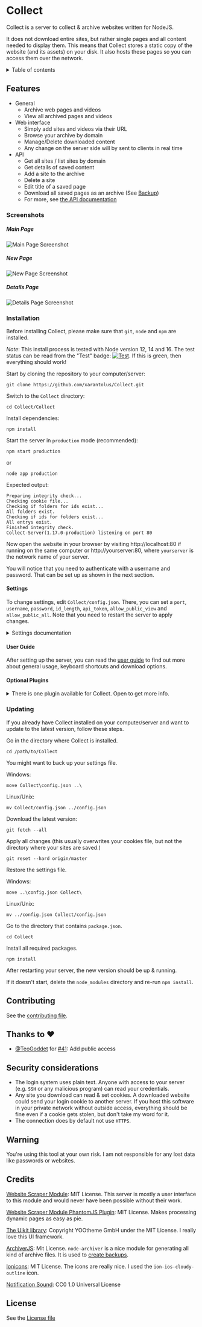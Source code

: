 # Collect
Collect is a server to collect & archive websites written for NodeJS.

It does not download entire sites, but rather single pages and all content needed to display them. This means that Collect stores a static copy of the website (and its assets) on your disk. It also hosts these pages so you can access them over the network.

<details><summary>Table of contents</summary>

  * [Features](#features)
  * [Screenshots](#screenshots)
  * [Installation](#installation)
      - [Settings](#settings)
      - [Plugins](#plugins)
    + [Updating](#updating)
  * [Contributing](#contributing)
  * [Security considerations](#security-considerations)
  * [Warning](#warning)
  * [Credits](#credits)
  * [License](#license)

</details>

## Features
   * General
      * Archive web pages and videos
      * View all archived pages and videos
   * Web interface
      * Simply add sites and videos via their URL
      * Browse your archive by domain
  	  * Manage/Delete downloaded content
  	  * Any change on the server side will by sent to clients in real time
   * API
      * Get all sites / list sites by domain
      * Get details of saved content
      * Add a site to the archive
  	  * Delete a site
      * Edit title of a saved page
  	  * Download all saved pages as an archive (See [Backup](API_doc.md#backup-get))
  	  * For more, see [the API documentation](API_doc.md)

### Screenshots

##### Main Page
  ![Main Page Screenshot](img/screenshot-main.png?raw=true)

##### New Page
  ![New Page Screenshot](img/screenshot-new.png?raw=true)

##### Details Page
  ![Details Page Screenshot](img/screenshot-details.png?raw=true)


### Installation
Before installing Collect, please make sure that `git`, `node` and `npm` are installed.

*Note*: This install process is tested with Node version 12, 14 and 16. The test status can be read from the "Test" badge: [![Test](https://github.com/xarantolus/Collect/actions/workflows/test-serverstart.yml/badge.svg)](https://github.com/xarantolus/Collect/actions/workflows/test-serverstart.yml). If this is green, then everything should work!

Start by cloning the repository to your computer/server:
```
git clone https://github.com/xarantolus/Collect.git
```

Switch to the `Collect` directory:
```
cd Collect/Collect
```

Install dependencies:
```
npm install
```

Start the server in `production` mode (recommended):
```
npm start production
```
or 
```
node app production
```

Expected output:

```
Preparing integrity check...
Checking cookie file...
Checking if folders for ids exist...
All folders exist.
Checking if ids for folders exist...
All entrys exist.
Finished integrity check.
Collect-Server(1.17.0-production) listening on port 80
```

Now open the website in your browser by visiting http://localhost:80 if running on the same computer or http://yourserver:80, where `yourserver` is the network name of your server. 

You will notice that you need to authenticate with a username and password. That can be set up as shown in the next section.

#### Settings
To change settings, edit `Collect/config.json`. There, you can set a `port`, `username`, `password`, `id_length`, `api_token`, `allow_public_view` and `allow_public_all`. Note that you need to restart the server to apply changes.

<details><summary>Settings documentation</summary>

###### Port
The port the server should listen on. If another program uses this port, the server will not be able to start.

###### Username
The username that should be used to log in.

###### Password
The password for this user. [Please don't use a password you use somewhere else.](#security-considerations)

###### ID length
The length of the ids the server should generate. If you save **a lot** of websites from the same domain (> ~1 million / 16<sup>length</sup>) you should change this number.

###### API token
If you like to play around with the API, you can set an API token. It is implemented so integrating apps like [Workflow](https://workflow.is) is easy.

If you don't want to use the API, it is recommended to set the token to a long random string.

###### Allow Public View
Disable authentification for viewing sites and enable a /public/list url.

###### Allow Public All
Completly disable access control. Use at your own risk !
</p></details>
 
#### User Guide
After setting up the server, you can read the [user guide](User-Guide.md) to find out more about general usage, keyboard shortcuts and download options.

#### Optional Plugins
<details><summary>There is one plugin available for Collect. Open to get more info.</summary>

The server can use [`PhantomJS`](http://phantomjs.org/) to process websites after downloading. This ensures that dynamically loaded content is also saved.

**Note**: This is no longer recommended as [PhantomJS is not actively maintained](https://github.com/ariya/phantomjs/issues/15344). I'm not stopping you though.

To use this, install the [`node-website-scraper-phantom` module](https://github.com/website-scraper/node-website-scraper-phantom).
```
npm install website-scraper-phantom
```

This command must be run in the directory that contains the `package.json` file.

After installing, the server should output `PhantomJS will be used to process websites` when started.

If the install fails, you cannot use the module and __*Collect*__ will fall back to the normal way of saving pages.

If you cannot save any pages after installing, remove the module by running 
```
npm uninstall website-scraper-phantom
```
</details>

### Updating
If you already have Collect installed on your computer/server and want to update to the latest version, follow these steps.

Go in the directory where Collect is installed.
```
cd /path/to/Collect
```

You might want to back up your settings file.

Windows:
```
move Collect\config.json ..\
```

Linux/Unix:
```
mv Collect/config.json ../config.json
```

Download the latest version:
```
git fetch --all
```

Apply all changes (this usually overwrites your cookies file, but not the directory where your sites are saved.)
```
git reset --hard origin/master
```

Restore the settings file.

Windows:
```
move ..\config.json Collect\
```

Linux/Unix:
```
mv ../config.json Collect/config.json
```

Go to the directory that contains `package.json`.
```
cd Collect
```

Install all required packages.
```
npm install
```

After restarting your server, the new version should be up & running.

If it doesn't start, delete the `node_modules` directory and re-run `npm install`.

## Contributing
See the [contributing file](.github/CONTRIBUTING.md).

## Thanks to :heart:

* [@TeoGoddet](https://github.com/TeoGoddet) for [#41](https://github.com/xarantolus/Collect/pull/41): Add public access 

## Security considerations
 * The login system uses plain text. Anyone with access to your server (e.g. `SSH` or any malicious program) can read your credentials.
 * Any site you download can read & set cookies. A downloaded website could send your login cookie to another server. If you host this software in your private network without outside access, everything should be fine even if a cookie gets stolen, but don't take my word for it.
 * The connection does by default not use `HTTPS`.


## Warning
You're using this tool at your own risk. I am not responsible for any lost data like passwords or websites.

## Credits
   [Website Scraper Module](https://github.com/website-scraper/node-website-scraper): MIT License. This server is mostly a user interface to this module and would never have been possible without their work.
   
   [Website Scraper Module PhantomJS Plugin](https://github.com/website-scraper/node-website-scraper-phantom): MIT License. Makes processing dynamic pages as easy as pie.

   [The UIkit library](https://github.com/uikit/uikit): Copyright YOOtheme GmbH under the MIT License. I really love this UI framework.

   [ArchiverJS](https://github.com/archiverjs/node-archiver): Mit License. `node-archiver` is a nice module for generating all kind of archive files. It is used to [create backups](API_doc.md#backup-get).

   [Ionicons](https://github.com/ionic-team/ionicons): MIT License. The icons are really nice. I used the `ion-ios-cloudy-outline` icon.

   [Notification Sound](https://freesound.org/people/philitup321/sounds/204369/): CC0 1.0 Universal License

   
## License
See the [License file](LICENSE)
